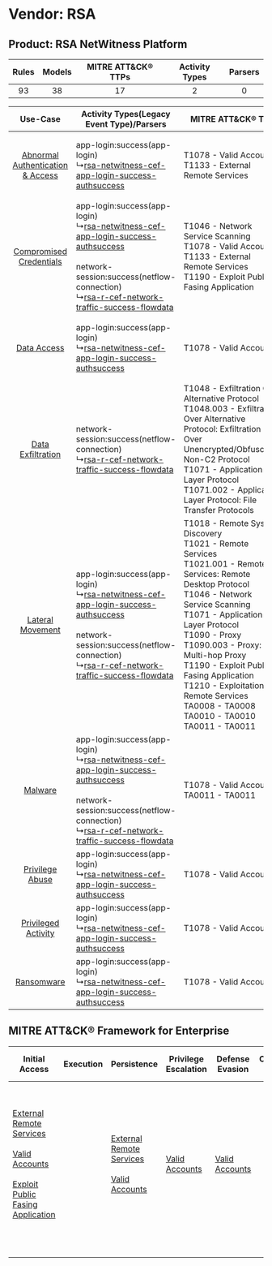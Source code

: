 Vendor: RSA
===========
Product: RSA NetWitness Platform
--------------------------------
| Rules | Models | MITRE ATT&CK® TTPs | Activity Types | Parsers |
|:-----:|:------:|:------------------:|:--------------:|:-------:|
|  93   |   38   |         17         |       2        |    0    |

|    Use-Case    | Activity Types(Legacy Event Type)/Parsers    | MITRE ATT&CK® TTP    | Content    |
|:----:| ---- | ---- | ---- |
| [Abnormal Authentication & Access](../../../UseCases/uc_abnormal_authentication_&_access.md) |  app-login:success(app-login)<br> ↳[rsa-netwitness-cef-app-login-success-authsuccess](Ps/pC_rsanetwitnesscefapploginsuccessauthsuccess.md)<br>    | T1078 - Valid Accounts<br>T1133 - External Remote Services<br>    | [<ul><li>12 Rules</li></ul><ul><li>4 Models</li></ul>](RM/r_m_rsa_rsa_netwitness_platform_Abnormal_Authentication_&_Access.md) |
|          [Compromised Credentials](../../../UseCases/uc_compromised_credentials.md)          |  app-login:success(app-login)<br> ↳[rsa-netwitness-cef-app-login-success-authsuccess](Ps/pC_rsanetwitnesscefapploginsuccessauthsuccess.md)<br><br> network-session:success(netflow-connection)<br> ↳[rsa-r-cef-network-traffic-success-flowdata](Ps/pC_rsarcefnetworktrafficsuccessflowdata.md)<br> | T1046 - Network Service Scanning<br>T1078 - Valid Accounts<br>T1133 - External Remote Services<br>T1190 - Exploit Public Fasing Application<br>    | [<ul><li>28 Rules</li></ul><ul><li>17 Models</li></ul>](RM/r_m_rsa_rsa_netwitness_platform_Compromised_Credentials.md)         |
|    [Data Access](../../../UseCases/uc_data_access.md)    |  app-login:success(app-login)<br> ↳[rsa-netwitness-cef-app-login-success-authsuccess](Ps/pC_rsanetwitnesscefapploginsuccessauthsuccess.md)<br>    | T1078 - Valid Accounts<br>    | [<ul><li>5 Rules</li></ul><ul><li>4 Models</li></ul>](RM/r_m_rsa_rsa_netwitness_platform_Data_Access.md)    |
|    [Data Exfiltration](../../../UseCases/uc_data_exfiltration.md)    |  network-session:success(netflow-connection)<br> ↳[rsa-r-cef-network-traffic-success-flowdata](Ps/pC_rsarcefnetworktrafficsuccessflowdata.md)<br>    | T1048 - Exfiltration Over Alternative Protocol<br>T1048.003 - Exfiltration Over Alternative Protocol: Exfiltration Over Unencrypted/Obfuscated Non-C2 Protocol<br>T1071 - Application Layer Protocol<br>T1071.002 - Application Layer Protocol: File Transfer Protocols<br>    | [<ul><li>1 Rules</li></ul>](RM/r_m_rsa_rsa_netwitness_platform_Data_Exfiltration.md)    |
|    [Lateral Movement](../../../UseCases/uc_lateral_movement.md)    |  app-login:success(app-login)<br> ↳[rsa-netwitness-cef-app-login-success-authsuccess](Ps/pC_rsanetwitnesscefapploginsuccessauthsuccess.md)<br><br> network-session:success(netflow-connection)<br> ↳[rsa-r-cef-network-traffic-success-flowdata](Ps/pC_rsarcefnetworktrafficsuccessflowdata.md)<br> | T1018 - Remote System Discovery<br>T1021 - Remote Services<br>T1021.001 - Remote Services: Remote Desktop Protocol<br>T1046 - Network Service Scanning<br>T1071 - Application Layer Protocol<br>T1090 - Proxy<br>T1090.003 - Proxy: Multi-hop Proxy<br>T1190 - Exploit Public Fasing Application<br>T1210 - Exploitation of Remote Services<br>TA0008 - TA0008<br>TA0010 - TA0010<br>TA0011 - TA0011<br> | [<ul><li>52 Rules</li></ul><ul><li>21 Models</li></ul>](RM/r_m_rsa_rsa_netwitness_platform_Lateral_Movement.md)    |
|    [Malware](../../../UseCases/uc_malware.md)    |  app-login:success(app-login)<br> ↳[rsa-netwitness-cef-app-login-success-authsuccess](Ps/pC_rsanetwitnesscefapploginsuccessauthsuccess.md)<br><br> network-session:success(netflow-connection)<br> ↳[rsa-r-cef-network-traffic-success-flowdata](Ps/pC_rsarcefnetworktrafficsuccessflowdata.md)<br> | T1078 - Valid Accounts<br>TA0011 - TA0011<br>    | [<ul><li>4 Rules</li></ul>](RM/r_m_rsa_rsa_netwitness_platform_Malware.md)    |
|    [Privilege Abuse](../../../UseCases/uc_privilege_abuse.md)    |  app-login:success(app-login)<br> ↳[rsa-netwitness-cef-app-login-success-authsuccess](Ps/pC_rsanetwitnesscefapploginsuccessauthsuccess.md)<br>    | T1078 - Valid Accounts<br>    | [<ul><li>2 Rules</li></ul>](RM/r_m_rsa_rsa_netwitness_platform_Privilege_Abuse.md)    |
|    [Privileged Activity](../../../UseCases/uc_privileged_activity.md)    |  app-login:success(app-login)<br> ↳[rsa-netwitness-cef-app-login-success-authsuccess](Ps/pC_rsanetwitnesscefapploginsuccessauthsuccess.md)<br>    | T1078 - Valid Accounts<br>    | [<ul><li>1 Rules</li></ul>](RM/r_m_rsa_rsa_netwitness_platform_Privileged_Activity.md)    |
|    [Ransomware](../../../UseCases/uc_ransomware.md)    |  app-login:success(app-login)<br> ↳[rsa-netwitness-cef-app-login-success-authsuccess](Ps/pC_rsanetwitnesscefapploginsuccessauthsuccess.md)<br>    | T1078 - Valid Accounts<br>    | [<ul><li>1 Rules</li></ul>](RM/r_m_rsa_rsa_netwitness_platform_Ransomware.md)    |

MITRE ATT&CK® Framework for Enterprise
--------------------------------------
| Initial Access                                                                                                                                                                                                                         | Execution | Persistence                                                                                                                                      | Privilege Escalation                                                | Defense Evasion                                                     | Credential Access | Discovery                                                                                                                                                 | Lateral Movement                                                                                                                                                                                                                                          | Collection | Command and Control                                                                                                                                                                                                                                                                                                                  | Exfiltration                                                                                                                                                                                                                                         | Impact |
| -------------------------------------------------------------------------------------------------------------------------------------------------------------------------------------------------------------------------------------- | --------- | ------------------------------------------------------------------------------------------------------------------------------------------------ | ------------------------------------------------------------------- | ------------------------------------------------------------------- | ----------------- | --------------------------------------------------------------------------------------------------------------------------------------------------------- | --------------------------------------------------------------------------------------------------------------------------------------------------------------------------------------------------------------------------------------------------------- | ---------- | ------------------------------------------------------------------------------------------------------------------------------------------------------------------------------------------------------------------------------------------------------------------------------------------------------------------------------------ | ---------------------------------------------------------------------------------------------------------------------------------------------------------------------------------------------------------------------------------------------------- | ------ |
| [External Remote Services](https://attack.mitre.org/techniques/T1133)<br><br>[Valid Accounts](https://attack.mitre.org/techniques/T1078)<br><br>[Exploit Public Fasing Application](https://attack.mitre.org/techniques/T1190)<br><br> |           | [External Remote Services](https://attack.mitre.org/techniques/T1133)<br><br>[Valid Accounts](https://attack.mitre.org/techniques/T1078)<br><br> | [Valid Accounts](https://attack.mitre.org/techniques/T1078)<br><br> | [Valid Accounts](https://attack.mitre.org/techniques/T1078)<br><br> |                   | [Network Service Scanning](https://attack.mitre.org/techniques/T1046)<br><br>[Remote System Discovery](https://attack.mitre.org/techniques/T1018)<br><br> | [Exploitation of Remote Services](https://attack.mitre.org/techniques/T1210)<br><br>[Remote Services](https://attack.mitre.org/techniques/T1021)<br><br>[Remote Services: Remote Desktop Protocol](https://attack.mitre.org/techniques/T1021/001)<br><br> |            | [Application Layer Protocol: File Transfer Protocols](https://attack.mitre.org/techniques/T1071/002)<br><br>[Proxy: Multi-hop Proxy](https://attack.mitre.org/techniques/T1090/003)<br><br>[Application Layer Protocol](https://attack.mitre.org/techniques/T1071)<br><br>[Proxy](https://attack.mitre.org/techniques/T1090)<br><br> | [Exfiltration Over Alternative Protocol](https://attack.mitre.org/techniques/T1048)<br><br>[Exfiltration Over Alternative Protocol: Exfiltration Over Unencrypted/Obfuscated Non-C2 Protocol](https://attack.mitre.org/techniques/T1048/003)<br><br> |        |
